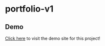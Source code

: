 # portfolio-v1

## Demo
<a href="https://raw.githack.com/riley-ad-clark/mock-portfolio/main/index.html">Click here</a> to visit the demo site for this project!
